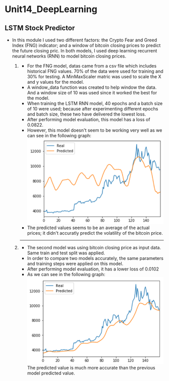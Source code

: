 # Unit14_DeepLearning
## LSTM Stock Predictor

- In this module I used two different factors: the Crypto Fear and Greed Index (FNG) indicator; and a window of bitcoin closing prices to predict the future closing pric. In both models, I used deep learning recurrent neural networks (RNN) to model bitcoin closing prices. 

   1. - For the FNG model, datas came from a csv file which includes historical FNG values. 70% of the data were used for training and 30% for testing. A MinMaxScaler matric was used to scale the X and y values for the model. 
      - A window_data function was created to help window the data. And a window size of 10 was used since it worked the best for the model. 
      - When training the LSTM RNN model, 40 epochs and a batch size of 10 were used; because after experimenting different epochs and batch size, these two have delivered the lowest loss. 
      - After performing model evaluation, this model has a loss of 0.0822.
      - However, this model doesn't seem to be working very well as we can see in the following graph: 
      ![fng](fng.PNG)
      - The predicted values seems to be an average of the actual prices; it didn't accuratly predict the volatility of the bitcoin price. 
      --------

    2. - The second model was using bitcoin closing price as input data. Same train and test split was applied. 
       - In order to compare two models accurately, the same parameters and training steps were applied on this model. 
       - After performing model evaluation, it has a lower loss of 0.0102
       - As we can see in the following graph:
       ![closing](closing.PNG)
         The predicted value is much more accurate than the previous model predicted value. 
